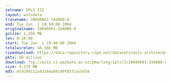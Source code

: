 ```yaml
---
setname: IPLS III
layout: witsdata
tracename: 20040601-194000-0
end: Tue Jun  1 19:50:00 2004
originalname: 20040601-194000-0
gzsize: 1,256 MB
len: 0:10:00
start: Tue Jun  1 19:40:00 2004
totalwirelen: 48,586 MB
ripedownload: https://data-repository.ripe.net/datasets/wits-archive/pma/long/ipls/3/20040601-194000-0.gz
pkts: 60 million
download: ftp://wits.cs.waikato.ac.nz/pma/long/ipls/3/20040601-194000-0.gz
size: 4,279 MB
md5: 0fdc09111a43164a89149f8571acbd34
---
```

